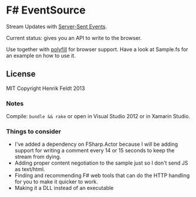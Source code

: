 # F# EventSource

Stream Updates with [Server-Sent Events](http://www.w3.org/TR/eventsource/).

Current status: gives you an API to write to the browser.

Use together with
[polyfill](https://github.com/remy/polyfills/blob/master/EventSource.js) for
browser support. Have a look at Sample.fs for an example on how to use it.

## License

MIT Copyright Henrik Feldt 2013

### Notes

Compile: `bundle && rake` or open in Visual Studio 2012 or in Xamarin Studio.

### Things to consider

 - I've added a dependency on FSharp.Actor because I will be adding support for
   writing a comment every 14 or 15 seconds to keep the stream from dying.
 - Adding proper content negotiation to the sample just so I don't send JS as
   text/html.
 - Finding and recommending F# web tools that can do the HTTP handling for you
   to make it quicker to work.
 - Making it a DLL instead of an executable
